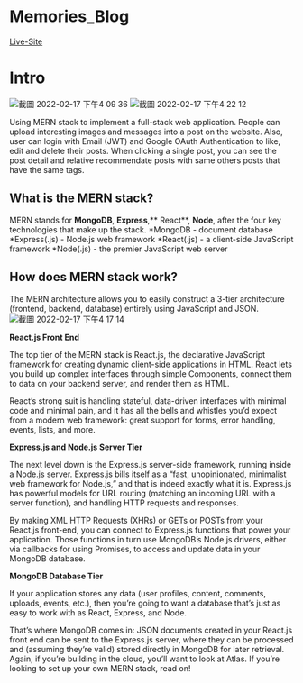 # Memories_Blog
[Live-Site](https://655f892c12e90f1675d6c142--merry-crostata-197f9d.netlify.app/posts)

# Intro
![截圖 2022-02-17 下午4 09 36](https://user-images.githubusercontent.com/44563581/154572424-07e8d477-0f22-4f56-9bfd-04c7cefc32e7.png)
![截圖 2022-02-17 下午4 22 12](https://user-images.githubusercontent.com/44563581/154572909-aa568a56-bda4-45e1-bae8-e996e4f707e7.png)


Using MERN stack to implement a full-stack web application. People can upload interesting images and messages into a post on the website. Also, user can login with Email (JWT) and Google OAuth Authentication to like, edit and delete their posts. When clicking a single post, you can see the post detail and relative recommendate posts with same others posts that have the same tags.

## What is the MERN stack?
MERN stands for **MongoDB**, **Express**,** React**, **Node**, after the four key technologies that make up the stack.
*MongoDB - document database
*Express(.js) - Node.js web framework
*React(.js) - a client-side JavaScript framework
*Node(.js) - the premier JavaScript web server

## How does MERN stack work?
The MERN architecture allows you to easily construct a 3-tier architecture (frontend, backend, database) entirely using JavaScript and JSON.
![截圖 2022-02-17 下午4 17 14](https://user-images.githubusercontent.com/44563581/154572389-c49710f2-cf6d-4863-8e1d-954bd9fc2118.png)

**React.js Front End**

The top tier of the MERN stack is React.js, the declarative JavaScript framework for creating dynamic client-side applications in HTML. React lets you build up complex interfaces through simple Components, connect them to data on your backend server, and render them as HTML.

React’s strong suit is handling stateful, data-driven interfaces with minimal code and minimal pain, and it has all the bells and whistles you’d expect from a modern web framework: great support for forms, error handling, events, lists, and more.

**Express.js and Node.js Server Tier**

The next level down is the Express.js server-side framework, running inside a Node.js server. Express.js bills itself as a “fast, unopinionated, minimalist web framework for Node.js,” and that is indeed exactly what it is. Express.js has powerful models for URL routing (matching an incoming URL with a server function), and handling HTTP requests and responses.

By making XML HTTP Requests (XHRs) or GETs or POSTs from your React.js front-end, you can connect to Express.js functions that power your application. Those functions in turn use MongoDB’s Node.js drivers, either via callbacks for using Promises, to access and update data in your MongoDB database.

**MongoDB Database Tier**

If your application stores any data (user profiles, content, comments, uploads, events, etc.), then you’re going to want a database that’s just as easy to work with as React, Express, and Node.

That’s where MongoDB comes in: JSON documents created in your React.js front end can be sent to the Express.js server, where they can be processed and (assuming they’re valid) stored directly in MongoDB for later retrieval. Again, if you’re building in the cloud, you’ll want to look at Atlas. If you’re looking to set up your own MERN stack, read on!
